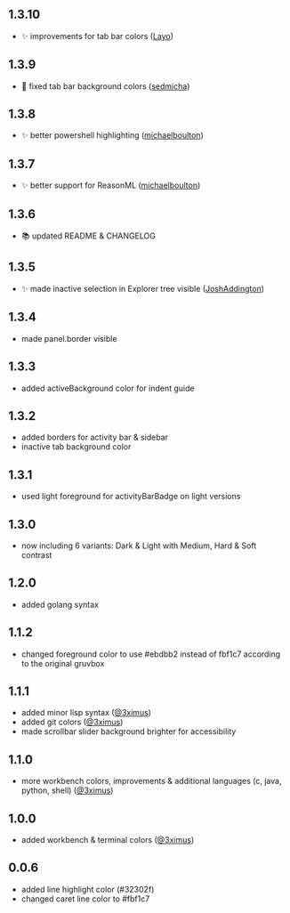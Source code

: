 ## 1.3.10

-   ✨  improvements for tab bar colors ([Layo](https://github.com/layoaster))

## 1.3.9

-   🐛  fixed tab bar background colors ([sedmicha](https://github.com/sedmicha))

## 1.3.8

-   ✨  better powershell highlighting ([michaelboulton](https://github.com/michaelboulton))

## 1.3.7

-   ✨  better support for ReasonML ([michaelboulton](https://github.com/michaelboulton))

## 1.3.6

-   📚  updated README & CHANGELOG

## 1.3.5

-   ✨  made inactive selection in Explorer tree visible ([JoshAddington](https://github.com/JoshAddington))

## 1.3.4

-   made panel.border visible

## 1.3.3

-   added activeBackground color for indent guide

## 1.3.2

-   added borders for activity bar & sidebar
-   inactive tab background color

## 1.3.1

-   used light foreground for activityBarBadge on light versions

## 1.3.0

-   now including 6 variants: Dark & Light with Medium, Hard & Soft contrast

## 1.2.0

-   added golang syntax

## 1.1.2

-   changed foreground color to use #ebdbb2 instead of fbf1c7 according to the original gruvbox

## 1.1.1

-   added minor lisp syntax ([@3ximus](https://github.com/3ximus))
-   added git colors ([@3ximus](https://github.com/3ximus))
-   made scrollbar slider background brighter for accessibility

## 1.1.0

-   more workbench colors, improvements & additional languages (c, java, python, shell) ([@3ximus](https://github.com/3ximus))

## 1.0.0

-   added workbench & terminal colors ([@3ximus](https://github.com/3ximus))

## 0.0.6

-   added line highlight color (#32302f)
-   changed caret line color to #fbf1c7
